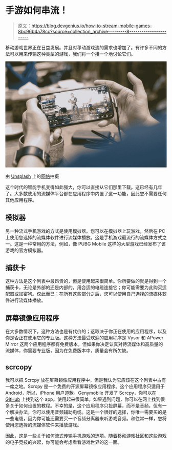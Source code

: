 # 手游如何串流！

> 原文：<https://blog.devgenius.io/how-to-stream-mobile-games-8bc96b4a78cc?source=collection_archive---------8----------------------->

移动游戏世界正在日益发展。并且对移动游戏流的需求也增加了。有许多不同的方法可以用来传输这种类型的游戏，我们将一个接一个地讨论它们。

![](img/649bca84a036c69de1e2ca6649dacc40.png)

由 [Unsplash](https://unsplash.com?utm_source=medium&utm_medium=referral) 上的[网帖](https://unsplash.com/@screenpost?utm_source=medium&utm_medium=referral)拍摄

这个时代的智能手机变得如此强大，你可以直接从它们那里下载。这已经有几年了。大多数使用的流媒体平台都在应用程序中内置了这一功能，因此您不需要任何其他应用程序。

## 模拟器

另一种流式手机游戏的方式是使用模拟器。您可以在模拟器上玩游戏，然后在 PC 上使用您选择的流媒体软件进行流媒体播放。这是手机游戏最流行的流媒体方式之一。这是一种常用的方法，例如，像 PUBG Mobile 这样的大型游戏已经发布了该游戏的官方模拟器。

## 捕获卡

这种方法是这个列表中最昂贵的，但是使用起来很简单。你所要做的就是得到一个捕获卡，无论是外部的还是内部的，用合适的电缆连接它；你可能需要为此购买适配器或加密狗。仅此而已；在所有这些部分之后，您可以使用自己选择的流媒体软件进行流媒体播放。

## 屏幕镜像应用程序

在大多数情况下，这种方法也是有代价的；这取决于你正在使用的应用程序，以及你是否正在使用它的专业版。这种方法最受欢迎的应用程序是 Vysor 和 APower Mirror 这两个应用程序都有免费版本，但如果你决定认真对待流媒体和高质量的流媒体，你需要专业版，因为在免费版本中，质量会有所欠缺。

## scrcopy

我可以把 Scrcpy 放在屏幕镜像应用程序中，但是我认为它应该在这个列表中占有一席之地。Scrcpy 是一个免费的开源屏幕镜像应用程序。这个应用程序只适用于 Android，所以，iPhone 用户道歉。Genymobile 开发了 Scrcpy，你可以在 [GitHub](https://github.com/Genymobile/scrcpy) 上找到这个 app。使用起来很简单，如果遇到问题，你可以在网上找到很多关于如何设置的教程。不幸的是，这个应用程序只投屏幕，而不是音频，但有一个解决办法，你可以使用音频辅助电缆。这是一个很好的选择，你唯一需要买的是一些电缆，因为你可能还需要买一个音频分离器来听游戏音频。和往常一样，您将使用您选择的流媒体软件来播放游戏。

因此，这是一些关于如何流式传输手机游戏的选项。随着移动游戏社区和这些游戏的电子竞技的兴起，你可能会考虑看看游戏世界的这一面。